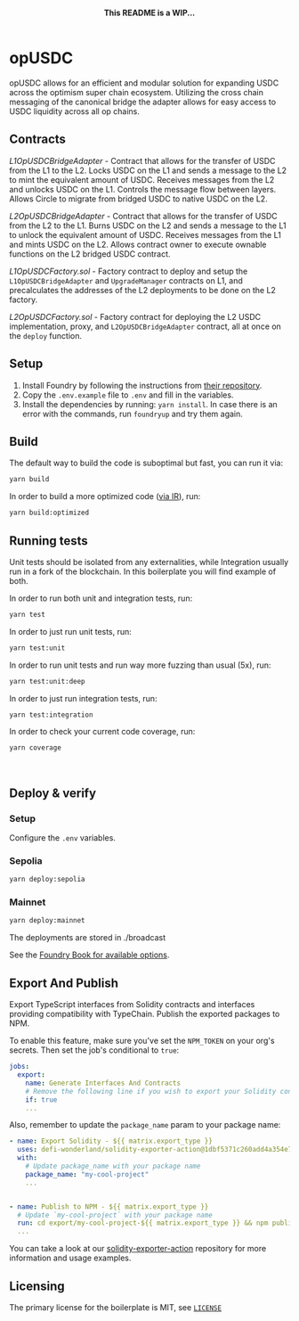 <br />
<div align="center"><strong>This README is a WIP...</strong></div>
<br />

# opUSDC

opUSDC allows for an efficient and modular solution for expanding USDC across the optimism super chain ecosystem. Utilizing the cross chain messaging of the canonical bridge the adapter allows for easy access to USDC liquidity across all op chains. 

## Contracts

_L1OpUSDCBridgeAdapter_ - Contract that allows for the transfer of USDC from the L1 to the L2. Locks USDC on the L1 and sends a message to the L2 to mint the equivalent amount of USDC. Receives messages from the L2 and unlocks USDC on the L1. Controls the message flow between layers. Allows Circle to migrate from bridged USDC to native USDC on the L2.

_L2OpUSDCBridgeAdapter_ - Contract that allows for the transfer of USDC from the L2 to the L1. Burns USDC on the L2 and sends a message to the L1 to unlock the equivalent amount of USDC. Receives messages from the L1 and mints USDC on the L2. Allows contract owner to execute ownable functions on the L2 bridged USDC contract.

_L1OpUSDCFactory.sol_ - Factory contract to deploy and setup the `L1OpUSDCBridgeAdapter` and `UpgradeManager` contracts on L1, and precalculates the addresses of the L2 deployments to be done on the L2 factory.

_L2OpUSDCFactory.sol_ - Factory contract for deploying the L2 USDC implementation, proxy, and `L2OpUSDCBridgeAdapter` contract, all at once on the `deploy` function.

## Setup

1. Install Foundry by following the instructions from [their repository](https://github.com/foundry-rs/foundry#installation).
2. Copy the `.env.example` file to `.env` and fill in the variables.
3. Install the dependencies by running: `yarn install`. In case there is an error with the commands, run `foundryup` and try them again.

## Build

The default way to build the code is suboptimal but fast, you can run it via:

```bash
yarn build
```

In order to build a more optimized code ([via IR](https://docs.soliditylang.org/en/v0.8.15/ir-breaking-changes.html#solidity-ir-based-codegen-changes)), run:

```bash
yarn build:optimized
```

## Running tests

Unit tests should be isolated from any externalities, while Integration usually run in a fork of the blockchain. In this boilerplate you will find example of both.

In order to run both unit and integration tests, run:

```bash
yarn test
```

In order to just run unit tests, run:

```bash
yarn test:unit
```

In order to run unit tests and run way more fuzzing than usual (5x), run:

```bash
yarn test:unit:deep
```

In order to just run integration tests, run:

```bash
yarn test:integration
```

In order to check your current code coverage, run:

```bash
yarn coverage
```

<br>

## Deploy & verify

### Setup

Configure the `.env` variables.

### Sepolia

```bash
yarn deploy:sepolia
```

### Mainnet

```bash
yarn deploy:mainnet
```

The deployments are stored in ./broadcast

See the [Foundry Book for available options](https://book.getfoundry.sh/reference/forge/forge-create.html).

## Export And Publish

Export TypeScript interfaces from Solidity contracts and interfaces providing compatibility with TypeChain. Publish the exported packages to NPM.

To enable this feature, make sure you've set the `NPM_TOKEN` on your org's secrets. Then set the job's conditional to `true`:

```yaml
jobs:
  export:
    name: Generate Interfaces And Contracts
    # Remove the following line if you wish to export your Solidity contracts and interfaces and publish them to NPM
    if: true
    ...
```

Also, remember to update the `package_name` param to your package name:

```yaml
- name: Export Solidity - ${{ matrix.export_type }}
  uses: defi-wonderland/solidity-exporter-action@1dbf5371c260add4a354e7a8d3467e5d3b9580b8
  with:
    # Update package_name with your package name
    package_name: "my-cool-project"
    ...


- name: Publish to NPM - ${{ matrix.export_type }}
  # Update `my-cool-project` with your package name
  run: cd export/my-cool-project-${{ matrix.export_type }} && npm publish --access public
  ...
```

You can take a look at our [solidity-exporter-action](https://github.com/defi-wonderland/solidity-exporter-action) repository for more information and usage examples.

## Licensing
The primary license for the boilerplate is MIT, see [`LICENSE`](https://github.com/defi-wonderland/solidity-foundry-boilerplate/blob/main/LICENSE)